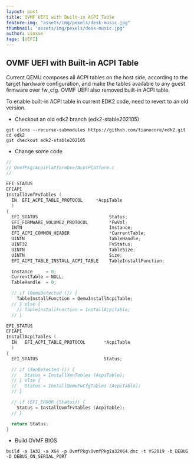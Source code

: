 ```yaml
---
layout: post
title: OVMF UEFI with Built-in ACPI Table
feature-img: "assets/img/pexels/desk-music.jpg"
thumbnail: "assets/img/pexels/desk-music.jpg"
author: vinxue
tags: [UEFI]
---
```


## OVMF UEFI with Built-in ACPI Table

Current QEMU composes all ACPI tables on the host side, according to the target hardware configuration, and make the tables available to any guest firmware over fw_cfg. OVMF UEFI also removed built-in ACPI table.

To enable built-in ACPI table in current EDK2 code, need to revert to an old version.

- Checkout an old edk2 branch (edk2-stable202105)
```
git clone --recurse-submodules https://github.com/tianocore/edk2.git
cd edk2
git checkout edk2-stable202105
```

- Change some code

```c
//
// OvmfPkg/AcpiPlatformDxe/AcpiPlatform.c
//

EFI_STATUS
EFIAPI
InstallOvmfFvTables (
  IN  EFI_ACPI_TABLE_PROTOCOL     *AcpiTable
  )
{
  EFI_STATUS                           Status;
  EFI_FIRMWARE_VOLUME2_PROTOCOL        *FwVol;
  INTN                                 Instance;
  EFI_ACPI_COMMON_HEADER               *CurrentTable;
  UINTN                                TableHandle;
  UINT32                               FvStatus;
  UINTN                                TableSize;
  UINTN                                Size;
  EFI_ACPI_TABLE_INSTALL_ACPI_TABLE    TableInstallFunction;

  Instance     = 0;
  CurrentTable = NULL;
  TableHandle  = 0;

  // if (QemuDetected ()) {
    TableInstallFunction = QemuInstallAcpiTable;
  // } else {
    // TableInstallFunction = InstallAcpiTable;
  // }

EFI_STATUS
EFIAPI
InstallAcpiTables (
  IN   EFI_ACPI_TABLE_PROTOCOL       *AcpiTable
  )
{
  EFI_STATUS                         Status;

  // if (XenDetected ()) {
  //   Status = InstallXenTables (AcpiTable);
  // } else {
  //   Status = InstallQemuFwCfgTables (AcpiTable);
  // }

  // if (EFI_ERROR (Status)) {
    Status = InstallOvmfFvTables (AcpiTable);
  // }

  return Status;
}
```

- Build OVMF BIOS

```
build -a IA32 -a X64 -p OvmfPkg\OvmfPkgIa32X64.dsc -t VS2019 -b DEBUG -D DEBUG_ON_SERIAL_PORT
```
